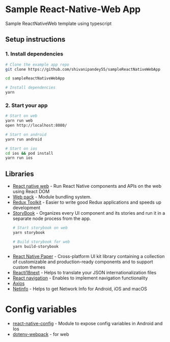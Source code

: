 # Sample React-Native-Web App
Sample ReactNativeWeb template using typescript

## Setup instructions

### 1. Install dependencies
```sh
# Clone the example app repo
git clone https://github.com/shivanipandey55/sampleReactNativeWebApp
```
```sh
cd sampleReactNativeWebApp
```
```sh
# Install dependencies
yarn
```
### 2. Start your app 
```sh
# Start on web 
yarn run web 
open http://localhost:8080/
```
```sh
# Start on android 
yarn run android 
```
```sh
# Start on ios
cd ios && pod install 
yarn run ios
```


## Libraries
- [React native web](https://github.com/necolas/react-native-web) - Run React Native components and APIs on the web using React DOM
- [Web pack](https://webpack.js.org/) - Module bundling system.
- [Redux Toolkit](https://redux-toolkit.js.org/) - Easier to write good Redux applications and speeds up development
- [StoryBook](https://storybook.js.org/) - Organizes every UI component and its stories and run it in a separate node process from the app.
  ```sh
  # Start storybook on web 
  yarn storybook
  ```
  ```sh
  # Build storybook for web
  yarn build-storybook
  ```
- [React Native Paper](https://reactnativepaper.com/) - Cross-platform UI kit library containing a collection of customizable and production-ready    components and to support custom themes
- [Reacti18next](https://react.i18next.com/getting-started) - Helps to translate your JSON internationalization files
- [React navigation](https://reactnavigation.org/docs/getting-started/) - Enables to implement navigation functionality
- [Axios](https://www.npmjs.com/package/axios#features)
- [Netinfo](https://github.com/react-native-netinfo/react-native-netinfo) - Helps to get Network Info for Android, iOS and macOS
# Config variables
- [react-native-config](https://github.com/luggit/react-native-config) - Module to expose config variables in Android and Ios
- [dotenv-webpack](https://www.npmjs.com/package/dotenv-webpack) - for web
